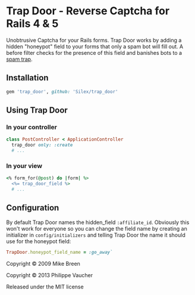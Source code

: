 # Trap Door - Reverse Captcha for Rails 4 & 5

Unobtrusive Captcha for your Rails forms. Trap Door works by adding a
hidden "honeypot" field to your forms that only a spam bot will fill
out. A before filter checks for the presence of this field and
banishes bots to a [spam trap](http://en.wikipedia.org/wiki/User:Mike_Rosoft/Spambot).

## Installation

``` ruby
gem 'trap_door', github: 'Silex/trap_door'
```

## Using Trap Door

### In your controller

``` ruby
class PostController < ApplicationController
  trap_door only: :create
  # ...
```

### In your view

``` ruby
<% form_for(@post) do |form| %>
  <%= trap_door_field %>
  # ...
```

## Configuration

By default Trap Door names the hidden_field `:affiliate_id`. Obviously
this won't work for everyone so you can change the field name by
creating an initializer in `config/initializers` and telling Trap Door
the name it should use for the honeypot field:

``` ruby
TrapDoor.honeypot_field_name = :go_away`
```

Copyright © 2009 Mike Breen

Copyright © 2013 Philippe Vaucher

Released under the MIT license
